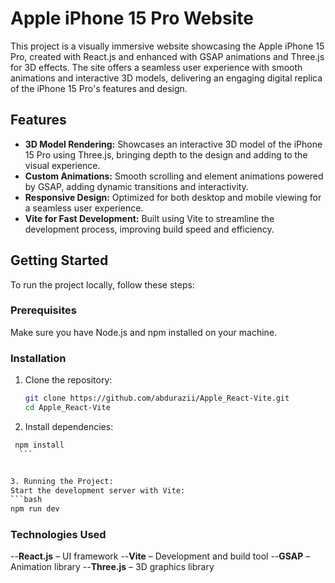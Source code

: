 # Apple iPhone 15 Pro Website

This project is a visually immersive website showcasing the Apple iPhone 15 Pro, created with React.js and enhanced with GSAP animations and Three.js for 3D effects. The site offers a seamless user experience with smooth animations and interactive 3D models, delivering an engaging digital replica of the iPhone 15 Pro's features and design.

## Features

- **3D Model Rendering:** Showcases an interactive 3D model of the iPhone 15 Pro using Three.js, bringing depth to the design and adding to the visual experience.
- **Custom Animations:** Smooth scrolling and element animations powered by GSAP, adding dynamic transitions and interactivity.
- **Responsive Design:** Optimized for both desktop and mobile viewing for a seamless user experience.
- **Vite for Fast Development:** Built using Vite to streamline the development process, improving build speed and efficiency.

## Getting Started

To run the project locally, follow these steps:

### Prerequisites

Make sure you have Node.js and npm installed on your machine.

### Installation

1. Clone the repository:
   ```bash
   git clone https://github.com/abdurazii/Apple_React-Vite.git
   cd Apple_React-Vite
    ```



2. Install dependencies:
  ```bash
   npm install
    ```


3. Running the Project:
Start the development server with Vite:
```bash
npm run dev
 ```


### Technologies Used
--**React.js** – UI framework
--**Vite** – Development and build tool
--**GSAP** – Animation library
--**Three.js** – 3D graphics library



   

